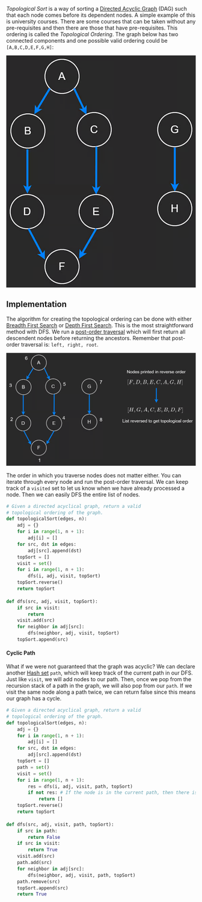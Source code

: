 
*Topological Sort* is a way of sorting a [Directed Acyclic Graph](../Data%20Structures/Graphs.md) (DAG) such that each node comes before its dependent nodes. A simple example of this is university courses. There are some courses that can be taken without any pre-requisites and then there are those that have pre-requisites. This ordering is called the *Topological Ordering*.  The graph below has two connected components and one possible valid ordering could be `[A,B,C,D,E,F,G,H]`:

![](../../Attachments/Pasted%20image%2020230410191014.png)

## Implementation

The algorithm for creating the topological ordering can be done with either [Breadth First Search](Breadth%20First%20Search.md) or [Depth First Search](Depth%20First%20Search.md). This is the most straightforward method with DFS. We run a [post-order traversal](../Data%20Structures/Trees.md) which will first return all descendent nodes before returning the ancestors. Remember that post-order traversal is: `left, right, root`.

![](../../Attachments/Pasted%20image%2020230415125502.png)

The order in which you traverse nodes does not matter either. You can iterate through every node and run the post-order traversal. We can keep track of a `visited` set to let us know when we have already processed a node. Then we can easily DFS the entire list of nodes.

```python
# Given a directed acyclical graph, return a valid
# topological ordering of the graph.
def topologicalSort(edges, n):
    adj = {}
    for i in range(1, n + 1):
        adj[i] = []
    for src, dst in edges:
        adj[src].append(dst)
    topSort = []
    visit = set()
    for i in range(1, n + 1):
        dfs(i, adj, visit, topSort)
    topSort.reverse()
    return topSort

def dfs(src, adj, visit, topSort):
    if src in visit:
        return
    visit.add(src)
    for neighbor in adj[src]:
        dfs(neighbor, adj, visit, topSort)
    topSort.append(src)
```

#### Cyclic Path

What if we were not guaranteed that the graph was acyclic? We can declare another [Hash set](../Data%20Structures/Hash%20Maps.md) `path`, which will keep track of the current path in our DFS. Just like `visit`, we will add nodes to our path. Then, once we pop from the recursion stack of a path in the graph, we will also pop from our `path`. If we visit the same node along a path twice, we can return false since this means our graph has a cycle.

```python
# Given a directed acyclical graph, return a valid
# topological ordering of the graph.
def topologicalSort(edges, n):
    adj = {}
    for i in range(1, n + 1):
        adj[i] = []
    for src, dst in edges:
        adj[src].append(dst)
    topSort = []
    path = set()
    visit = set()
    for i in range(1, n + 1):
        res = dfs(i, adj, visit, path, topSort)
        if not res: # If the node is in the current path, then there is no ordering
            return []
    topSort.reverse()
    return topSort

def dfs(src, adj, visit, path, topSort):
    if src in path:
        return False
    if src in visit:
        return True
    visit.add(src)
    path.add(src)
    for neighbor in adj[src]:
        dfs(neighbor, adj, visit, path, topSort)
    path.remove(src)
    topSort.append(src)
    return True
```
